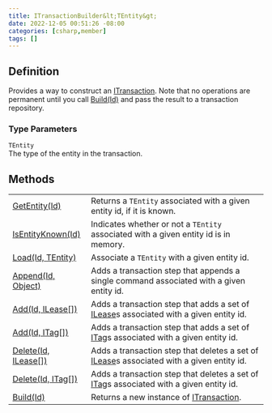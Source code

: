 ```yaml
---
title: ITransactionBuilder&lt;TEntity&gt;
date: 2022-12-05 00:51:26 -08:00
categories: [csharp,member]
tags: []
---
```


## Definition

Provides a way to construct an <a href='/posts/csharp.member.entitydb.abstractions.transactions.itransaction/'>ITransaction</a>. Note that no operations are permanent until
you call <!--/posts/csharp.member.entitydb.abstractions.transactions.builders.itransactionbuilder`1.build/--><a href='#'>Build(Id)</a> and pass the result to a transaction repository.

### Type Parameters
`TEntity`<br />The type of the entity in the transaction.
## Methods
<table><tr><td><!--/posts/csharp.member.entitydb.abstractions.transactions.builders.itransactionbuilder`1.getentity/--><a href='#'>GetEntity(Id)</a></td><td>
Returns a <code class='language-plaintext highlighter-rouge'>TEntity</code> associated with a given entity id, if it is known.
</td></tr><tr><td><!--/posts/csharp.member.entitydb.abstractions.transactions.builders.itransactionbuilder`1.isentityknown/--><a href='#'>IsEntityKnown(Id)</a></td><td>
Indicates whether or not a <code class='language-plaintext highlighter-rouge'>TEntity</code> associated with a given entity id is in memory.
</td></tr><tr><td><!--/posts/csharp.member.entitydb.abstractions.transactions.builders.itransactionbuilder`1.load/--><a href='#'>Load(Id, TEntity)</a></td><td>
Associate a <code class='language-plaintext highlighter-rouge'>TEntity</code> with a given entity id.
</td></tr><tr><td><!--/posts/csharp.member.entitydb.abstractions.transactions.builders.itransactionbuilder`1.append/--><a href='#'>Append(Id, Object)</a></td><td>
Adds a transaction step that appends a single command associated with a given entity id.
</td></tr><tr><td><!--/posts/csharp.member.entitydb.abstractions.transactions.builders.itransactionbuilder`1.add/--><a href='#'>Add(Id, ILease[])</a></td><td>
Adds a transaction step that adds a set of <a href='/posts/csharp.member.entitydb.abstractions.leases.ilease/'>ILease</a>s associated with a given entity id.
</td></tr><tr><td><!--/posts/csharp.member.entitydb.abstractions.transactions.builders.itransactionbuilder`1.add/--><a href='#'>Add(Id, ITag[])</a></td><td>
Adds a transaction step that adds a set of <a href='/posts/csharp.member.entitydb.abstractions.tags.itag/'>ITag</a>s associated with a given entity id.
</td></tr><tr><td><!--/posts/csharp.member.entitydb.abstractions.transactions.builders.itransactionbuilder`1.delete/--><a href='#'>Delete(Id, ILease[])</a></td><td>
Adds a transaction step that deletes a set of <a href='/posts/csharp.member.entitydb.abstractions.leases.ilease/'>ILease</a>s associated with a given entity id.
</td></tr><tr><td><!--/posts/csharp.member.entitydb.abstractions.transactions.builders.itransactionbuilder`1.delete/--><a href='#'>Delete(Id, ITag[])</a></td><td>
Adds a transaction step that deletes a set of <a href='/posts/csharp.member.entitydb.abstractions.tags.itag/'>ITag</a>s associated with a given entity id.
</td></tr><tr><td><!--/posts/csharp.member.entitydb.abstractions.transactions.builders.itransactionbuilder`1.build/--><a href='#'>Build(Id)</a></td><td>
Returns a new instance of <a href='/posts/csharp.member.entitydb.abstractions.transactions.itransaction/'>ITransaction</a>.
</td></tr></table>
